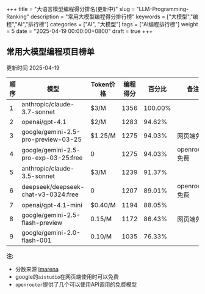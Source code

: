 +++
title = "大语言模型编程得分排名(更新中)"
slug = "LLM-Programming-Ranking"
description = "常用大模型编程得分排行榜"
keywords = ["大模型","编程","AI","排行榜"]
categories = ["AI", "大模型"]
tags = ["AI编程排行榜"]
weight = 5
date = "2025-04-19 00:00:00+0800"
draft = true
+++

## 常用大模型编程项目榜单

更新时间 2025-04-19

| 顺序  | 模型                                    | Token价格 | 编程得分 | 百分比     | 备注           |
| --- | --------------------------------------------------------------------------- | ------- | ---- | ------- | ------------ |
| 1   | anthropic/claude-3.7-sonnet              | $3/M    | 1356 | 100.00% |              |
| 2   | openai/gpt-4.1                           | $2/M    | 1283 | 94.62%  |              |
| 3   | google/gemini-2.5-pro-preview-03-25      | $1.25/M | 1275 | 94.03%  | 网页端免费        |
| 4   | google/gemini-2.5-pro-exp-03-25:free     | 0       | 1275 | 94.03%  | openrouter免费 |
| 5   | anthropic/claude-3.5-sonnet              | $3/M    | 1239 | 91.37%  |              |
| 6   | deepseek/deepseek-chat-v3-0324:free      | 0       | 1207 | 89.01%  | openrouter免费 |
| 7   | openai/gpt-4.1-mini                      | $0.40/M | 1194 | 88.05%  |              |
| 8   | google/gemini-2.5-flash-preview          | 0.15/M  | 1172 | 86.43%  | 网页端免费        |
| 9   | google/gemini-2.0-flash-001              | 0.10/M  | 1035 | 76.33%  |              |

**注:**

- 分数来源 [lmarena](https://web.lmarena.ai/leaderboard)
- google的`aistudio`在网页端使用时可以免费
- `openrouter`提供了几个可以使用API调用的免费模型




